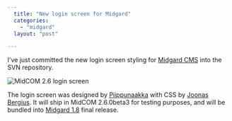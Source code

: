 ```yaml
---
  title: "New login screen for Midgard"
  categories: 
    - "midgard"
  layout: "post"

---
```

I've just committed the new login screen styling for [Midgard CMS][1] into the SVN repository.

![MidCOM 2.6 login screen](http://bergie.iki.fi/midcom-serveattachmentguid-5f5ec4609e32b5fa5a1bf542b556374f/midcom-2-6-login-screen-small.jpg)

The login screen was designed by [Piippunaakka][2] with CSS by [Joonas Bergius][3]. It will ship in MidCOM 2.6.0beta3 for testing purposes, and will be bundled into [Midgard 1.8][4] final release.

[1]: http://www.midgard-project.org/
[2]: http://www.piippunaakka.fi/
[3]: http://www.nemein.com/en/team/jbergius.html
[4]: http://www.midgard-project.org/midgard/1.8/
